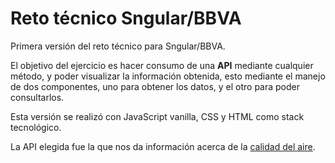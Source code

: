 # Reto técnico Sngular/BBVA

Primera versión del reto técnico para Sngular/BBVA.

El objetivo del ejercicio es hacer consumo de una **API** mediante cualquier método, y poder visualizar la información obtenida, esto mediante el manejo de dos componentes, uno para obtener los datos, y el otro para poder consultarlos.

Esta versión se realizó con JavaScript vanilla, CSS y HTML como stack tecnológico.

La API elegida fue la que nos da información acerca de la [calidad del aire](https://api.datos.gob.mx/v1/calidadAire).
